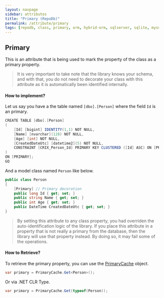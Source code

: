 ```yaml
---
layout: navpage
sidebar: attributes
title: "Primary (RepoDb)"
permalink: /attribute/primary
tags: [repodb, class, primary, orm, hybrid-orm, sqlserver, sqlite, mysql, postgresql]
---
```


## Primary

This is an attribute that is being used to mark the property of the class as a primary property.

> It is very important to take note that the library knows your schema, and with that, you do not need to decorate your class with this attribute as it is automatically been identified internally.

#### How to implement?

Let us say you have a the table named `[dbo].[Person]` where the field `Id` is an primary.

```csharp
CREATE TABLE [dbo].[Person]
(
	[Id] [bigint] IDENTITY(1,1) NOT NULL,
	[Name] [nvarchar](128) NOT NULL,
	[Age] [int] NOT NULL,
	[CreatedDateUtc] [datetime2](5) NOT NULL,
	CONSTRAINT [CRIX_Person_Id] PRIMARY KEY CLUSTERED ([Id] ASC) ON [PRIMARY]
)
ON [PRIMARY];
GO
```

And a model class named `Person` like below.

```csharp
public class Person
{
	[Primary] // Primary decoration
	public long Id { get; set; }
	public string Name { get; set; }
	public int Age { get; set; }
	public DateTime CreatedDateUtc { get; set; }
}
```

> By setting this attribute to any class property, you had overriden the auto-identification logic of the library. If you place this attribute in a property that is not really a primary from the database, then the library will use that property instead. By doing so, it may fail some of the operations.

#### How to Retrieve?

To retrieve the primary property, you can use the [PrimaryCache](/cacher/primarycache) object.

```csharp
var primary = PrimaryCache.Get<Person>();
```

Or via .NET CLR Type.

```csharp
var primary = PrimaryCache.Get(typeof(Person));
```





